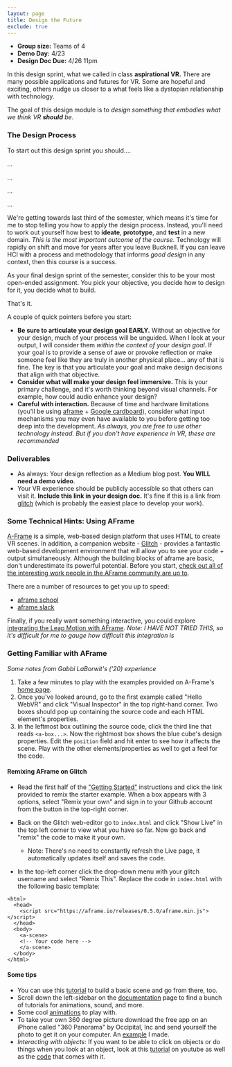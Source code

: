 ```yaml
---
layout: page
title: Design the Future
exclude: true
---
```


- **Group size:** Teams of 4
- **Demo Day:** 4/23
- **Design Doc Due:** 4/26 11pm

In this design sprint, what we called in class **aspirational VR.** There are many possible applications and futures for VR. Some are hopeful and exciting, others nudge us closer to a what feels like a dystopian relationship with technology.

The goal of this design module is to _design something that embodies what we think VR **should** be_.


### The Design Process
To start out this design sprint you should....

...

...

...

...

We're getting towards last third of the semester, which means it's time for me to stop telling you how to apply the design process. Instead, you'll need to work out yourself how best to **ideate**, **prototype**, and **test** in a new domain. _This is the most important outcome of the course_. Technology will rapidly on shift and move for years after you leave Bucknell. If you can leave HCI with a process and methodology that informs _good design_ in any context, then this course is a success.

As your final design sprint of the semester, consider this to be your most open-ended assignment. You pick your objective, you decide how to design for it, you decide what to build.

That's it.

A couple of quick pointers before you start:
- **Be sure to articulate your design goal EARLY.** Without an objective for your design, much of your process will be unguided. When I look at your output, I will consider them _within the context of your design goal_. If your goal is to provide a sense of awe or provoke reflection or make someone feel like they are truly in another physical place... any of that is fine. The key is that you articulate your goal and make design decisions that align with that objective.
- **Consider what will make your design feel immersive.** This is your primary challenge, and it's worth thinking beyond visual channels. For example, how could audio enhance your design?
- **Careful with interaction.** Because of time and hardware limitations (you'll be using [aframe](https://aframe.io/) + [Google cardboard](https://vr.google.com/cardboard/)), consider what input mechanisms you may even have available to you before getting too deep into the development. _As always, you are free to use other technology instead. But if you don't have experience in VR, these are recommended_

### Deliverables
- As always: Your design reflection as a Medium blog post. **You WILL need a demo video**.
- Your VR experience should be publicly accessible so that others can visit it. **Include this link in your design doc.** It's fine if this is a link from [glitch](https://glitch.com/) (which is probably the easiest place to develop your work).

### Some Technical Hints: Using AFrame

[A-Frame](https://aframe.io/) is a simple, web-based design platform that uses HTML to create VR scenes. In addition, a companion website - [Glitch](https://glitch.com/) - provides a fantastic web-based development environment that will allow you to see your code + output simultaneously. Although the building blocks of aframe are basic, don't underestimate its powerful potential. Before you start, [check out all of the interesting work people in the AFrame community are up to](https://aframe.io/blog/).

There are a number of resources to get you up to speed:
 - [aframe school](https://aframe.io/aframe-school)
 - [aframe slack](https://aframe.io/slack-invite/)

Finally, if you really want something interactive, you could explore [integrating the Leap Motion with AFrame](https://github.com/openleap/aframe-leap-hands). _Note: I HAVE NOT TRIED THIS, so it's difficult for me to gauge how difficult this integration is_

### Getting Familiar with AFrame
_Some notes from Gabbi LaBorwit's ('20) experience_

  1. Take a few minutes to play with the examples provided on A-Frame's [home page](https://aframe.io/examples/showcase/helloworld/).
  2. Once you've looked around, go to the first example called "Hello WebVR" and click "Visual Inspector" in the top right-hand corner. Two boxes should pop up containing the source code and each HTML element's properties.
  3. In the leftmost box outlining the source code, click the third line that reads `<a-box...>`. Now the rightmost box shows the blue cube's design properties. Edit the `position` field and hit enter to see how it affects the scene. Play with the other elements/properties as well to get a feel for the code.


#### Remixing AFrame on Glitch
- Read the first half of the ["Getting Started"](https://aframe.io/docs/0.5.0/introduction/#getting-started) instructions and click the link provided to remix the starter example. When a box appears with 3 options, select "Remix your own" and sign in to your Github account from the button in the top-right corner.

- Back on the Glitch web-editor go to `index.html` and click "Show Live" in the top left corner to view what you have so far. Now go back and "remix" the code to make it your own.
  - Note: There's no need to constantly refresh the Live page, it automatically updates itself and saves the code.

- In the top-left corner click the drop-down menu with your glitch username and select "Remix This". Replace the code in `index.html` with the following basic template:

```
<html>
  <head>
    <script src="https://aframe.io/releases/0.5.0/aframe.min.js"></script>
  </head>
  <body>
    <a-scene>
    <!-- Your code here -->
    </a-scene>
  </body>
</html>
```

#### Some tips

- You can use this [tutorial](https://aframe.io/docs/0.5.0/guides/building-a-basic-scene.html) to build a basic scene and go from there, too.
- Scroll down the left-sidebar on the [documentation](https://aframe.io/docs/0.5.0/introduction/) page to find a bunch of tutorials for animations, sound, and more.
- Some cool [animations](https://aframe.io/docs/0.5.0/core/animations.html#direction_alternate) to play with.
- To take your own 360 degree picture download the free app on an iPhone called "360 Panorama" by Occipital, Inc and send  yourself the photo to get it on your computer. An [example](https://ambiguous-hare.glitch.me/) I made.
- *Interacting with objects*: If you want to be able to click on objects or do things when you look at an object, look at this [tutorial](https://www.youtube.com/watch?v=yM89f0GLzB0) on youtube as well as the [code](https://github.com/SonarSystems/A-Frame-WebVR-Tutorials/blob/master/%5B6%5D%20Interacting%20With%20Objects/index.html) that comes with it.
